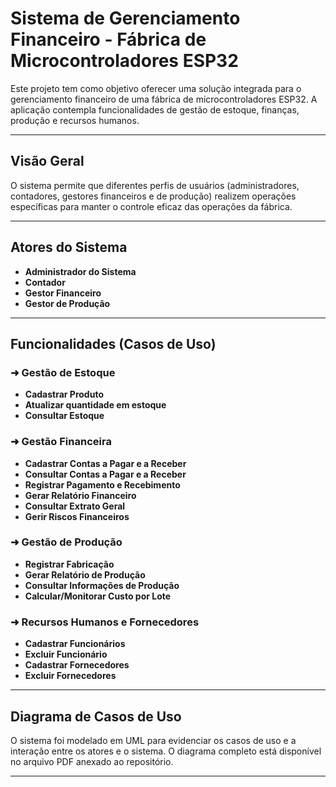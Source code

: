 # Sistema de Gerenciamento Financeiro - Fábrica de Microcontroladores ESP32

Este projeto tem como objetivo oferecer uma solução integrada para o gerenciamento financeiro de uma fábrica de microcontroladores ESP32. A aplicação contempla funcionalidades de gestão de estoque, finanças, produção e recursos humanos.

---

## Visão Geral

O sistema permite que diferentes perfis de usuários (administradores, contadores, gestores financeiros e de produção) realizem operações específicas para manter o controle eficaz das operações da fábrica.

---

## Atores do Sistema

- **Administrador do Sistema**
- **Contador**
- **Gestor Financeiro**
- **Gestor de Produção**

---

## Funcionalidades (Casos de Uso)

### ➜ Gestão de Estoque
- **Cadastrar Produto**
- **Atualizar quantidade em estoque**
- **Consultar Estoque**

### ➜ Gestão Financeira
- **Cadastrar Contas a Pagar e a Receber**
- **Consultar Contas a Pagar e a Receber**
- **Registrar Pagamento e Recebimento**
- **Gerar Relatório Financeiro**
- **Consultar Extrato Geral**
- **Gerir Riscos Financeiros**

### ➜ Gestão de Produção
- **Registrar Fabricação**
- **Gerar Relatório de Produção**
- **Consultar Informações de Produção**
- **Calcular/Monitorar Custo por Lote**

### ➜ Recursos Humanos e Fornecedores
- **Cadastrar Funcionários**
- **Excluir Funcionário**
- **Cadastrar Fornecedores**
- **Excluir Fornecedores**

---

## Diagrama de Casos de Uso

O sistema foi modelado em UML para evidenciar os casos de uso e a interação entre os atores e o sistema. O diagrama completo está disponível no arquivo PDF anexado ao repositório.

---
